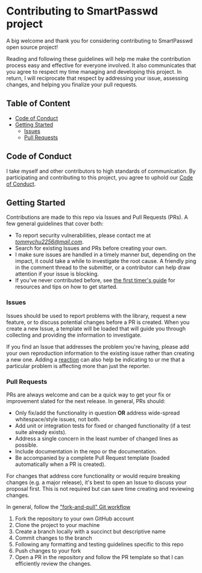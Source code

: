 # Contributing to SmartPasswd project

A big welcome and thank you for considering contributing to SmartPasswd open source project!

Reading and following these guidelines will help me make the contribution process easy and effective for everyone
involved. It also communicates that you agree to respect my time managing and developing this project. In return, I will
reciprocate that respect by addressing your issue, assessing changes, and helping you finalize your pull requests.

## Table of Content

* [Code of Conduct](#code-of-conduct)
* [Getting Started](#getting-started)
	* [Issues](#issues)
	* [Pull Requests](#pull-requests)

## Code of Conduct

I take myself and other contributors to high standards of communication. By participating and contributing to this
project, you agree to uphold
our [Code of Conduct](https://github.com/chutified/smart-passwd/blob/master/CODE_OF_CONDUCT.md).

## Getting Started

Contributions are made to this repo via Issues and Pull Requests (PRs). A few general guidelines that cover both:

- To report security vulnerabilities, please contact me at *tommychu2256@mail.com*.
- Search for existing Issues and PRs before creating your own.
- I make sure issues are handled in a timely manner but, depending on the impact, it could take a while to investigate
  the root cause. A friendly ping in the comment thread to the submitter, or a contributor can help draw attention if
  your issue is blocking.
- If you've never contributed before, see [the first timer's guide](https://www.firsttimersonly.com/) for resources and
  tips on how to get started.

### Issues

Issues should be used to report problems with the library, request a new feature, or to discuss potential changes before
a PR is created. When you create a new Issue, a template will be loaded that will guide you through collecting and
providing the information to investigate.

If you find an Issue that addresses the problem you're having, please add your own reproduction information to the
existing issue rather than creating a new one. Adding
a [reaction](https://github.blog/2016-03-10-add-reactions-to-pull-requests-issues-and-comments/) can also help be
indicating to ur me that a particular problem is affecting more than just the reporter.

### Pull Requests

PRs are always welcome and can be a quick way to get your fix or improvement slated for the next release. In general,
PRs should:

- Only fix/add the functionality in question **OR** address wide-spread whitespace/style issues, not both.
- Add unit or integration tests for fixed or changed functionality (if a test suite already exists).
- Address a single concern in the least number of changed lines as possible.
- Include documentation in the repo or the documentation.
- Be accompanied by a complete Pull Request template (loaded automatically when a PR is created).

For changes that address core functionality or would require breaking changes (e.g. a major release), it's best to open
an Issue to discuss your proposal first. This is not required but can save time creating and reviewing changes.

In general, follow the ["fork-and-pull" Git workflow](https://github.com/susam/gitpr)

1. Fork the repository to your own GitHub account
2. Clone the project to your machine
3. Create a branch locally with a succinct but descriptive name
4. Commit changes to the branch
5. Following any formatting and testing guidelines specific to this repo
6. Push changes to your fork
7. Open a PR in the repository and follow the PR template so that I can efficiently review the changes.